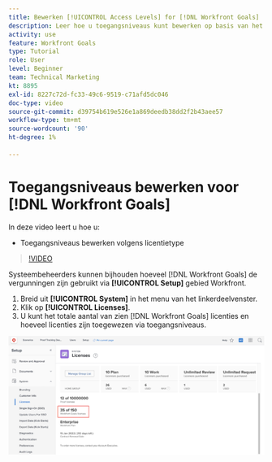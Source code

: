 ```yaml
---
title: Bewerken [!UICONTROL Access Levels] for [!DNL Workfront Goals]
description: Leer hoe u toegangsniveaus kunt bewerken op basis van het type licentie voor uw gebruikers in [!DNL Workfront Goals].
activity: use
feature: Workfront Goals
type: Tutorial
role: User
level: Beginner
team: Technical Marketing
kt: 8895
exl-id: 8227c72d-fc33-49c6-9519-c71afd5dc046
doc-type: video
source-git-commit: d39754b619e526e1a869deedb38dd2f2b43aee57
workflow-type: tm+mt
source-wordcount: '90'
ht-degree: 1%

---
```


# Toegangsniveaus bewerken voor [!DNL Workfront Goals]

In deze video leert u hoe u:

* Toegangsniveaus bewerken volgens licentietype

>[!VIDEO](https://video.tv.adobe.com/v/335189/?quality=12)

Systeembeheerders kunnen bijhouden hoeveel [!DNL Workfront Goals] de vergunningen zijn gebruikt via **[!UICONTROL Setup]** gebied Workfront.

1. Breid uit **[!UICONTROL System]** in het menu van het linkerdeelvenster.
1. Klik op **[!UICONTROL Licenses]**.
1. U kunt het totale aantal van zien [!DNL Workfront Goals] licenties en hoeveel licenties zijn toegewezen via toegangsniveaus.

![Een schermafbeelding van het aantal [!DNL Workfront Goals] licenties in het gedeelte Instellingen van [!DNL Workfront]](assets/02-workfront-goals-licenses.png)
